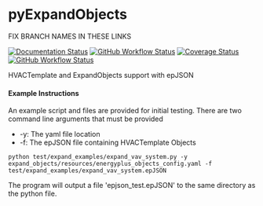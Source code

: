 # pyExpandObjects

FIX BRANCH NAMES IN THESE LINKS

[![Documentation Status](https://readthedocs.org/projects/epjson-expandobjects/badge/?version=main)](https://epjson-expandobjects.readthedocs.io/en/main/?badge=main)
[![GitHub Workflow Status](https://img.shields.io/github/workflow/status/john-grando/pyExpandObjects/Unit%20Tests)](https://github.com/john-grando/pyExpandObjects/actions)
[![Coverage Status](https://coveralls.io/repos/github/john-grando/pyExpandObjects/badge.svg?branch=main)](https://coveralls.io/github/john-grando/pyExpandObjects?branch=main)
[![GitHub Workflow Status](https://img.shields.io/github/workflow/status/john-grando/pyExpandObjects/Flake8?label=pep8)](https://github.com/john-grando/pyExpandObjects/actions)

HVACTemplate and ExpandObjects support with epJSON


#### Example Instructions

An example script and files are provided for initial testing.  There are two command line arguments that must be provided

* -y: The yaml file location
* -f: The epJSON file containing HVACTemplate Objects

`python test/expand_examples/expand_vav_system.py -y expand_objects/resources/energyplus_objects_config.yaml -f test/expand_examples/expand_vav_system.epJSON`

The program will output a file 'epjson_test.epJSON' to the same directory as the python file.
